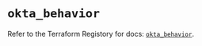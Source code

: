 # `okta_behavior`

Refer to the Terraform Registory for docs: [`okta_behavior`](https://registry.terraform.io/providers/okta/okta/4.0.1/docs/resources/behavior).
